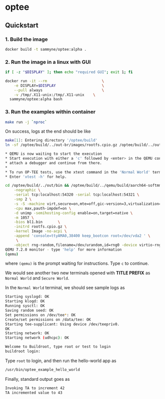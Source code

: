 # optee

## Quickstart

### 1. Build the image
```bash
docker build -t sammyne/optee:alpha .
```

### 2. Run the image in a linux with GUI

```bash
if [ -z "$DISPLAY" ]; then echo "required GUI"; exit 1; fi

docker run -it --rm 				        \
	-e DISPLAY=$DISPLAY 			        \
	--pull always 				            \
	-v /tmp/.X11-unix:/tmp/.X11-unix 	\
  sammyne/optee:alpha bash
```

### 3. Run the examples within container

```bash
make run -j `nproc`
```

On success, logs at the end should be like

```bash
make[1]: Entering directory '/optee/build'
ln -sf /optee/build/../out-br/images/rootfs.cpio.gz /optee/build/../out/bin/

* QEMU is now waiting to start the execution
* Start execution with either a 'c' followed by <enter> in the QEMU console or
* attach a debugger and continue from there.
*
* To run OP-TEE tests, use the xtest command in the 'Normal World' terminal
* Enter 'xtest -h' for help.

cd /optee/build/../out/bin && /optee/build/../qemu/build/aarch64-softmmu/qemu-system-aarch64 \
	-nographic \
	-serial tcp:localhost:54320 -serial tcp:localhost:54321 \
	-smp 2 \
	-s -S -machine virt,secure=on,mte=off,gic-version=3,virtualization=false \
	-cpu max,pauth-impdef=on \
	-d unimp -semihosting-config enable=on,target=native \
	-m 1057 \
	-bios bl1.bin		\
	-initrd rootfs.cpio.gz \
	-kernel Image -no-acpi \
	-append 'console=ttyAMA0,38400 keep_bootcon root=/dev/vda2 ' \
	 \
	-object rng-random,filename=/dev/urandom,id=rng0 -device virtio-rng-pci,rng=rng0,max-bytes=1024,period=1000 -netdev user,id=vmnic -device virtio-net-device,netdev=vmnic
QEMU 7.2.0 monitor - type 'help' for more information
(qemu)
```

where `(qemu)` is the prompt waiting for instructions. Type `c` to continue.

We would see another two new terminals opened with **TITLE PREFIX** as `Normal World` and `Secure World`.

In the `Normal World` terminal, we should see sample logs as 

```bash
Starting syslogd: OK
Starting klogd: OK
Running sysctl: OK
Saving random seed: OK
Set permissions on /dev/tee*: OK
Create/set permissions on /data/tee: OK
Starting tee-supplicant: Using device /dev/teepriv0.
OK
Starting network: OK
Starting network (udhcpc): OK

Welcome to Buildroot, type root or test to login
buildroot login:
```

Type `root` to login, and then run the hello-world app as

```bash
/usr/bin/optee_example_hello_world
```

Finally, standard output goes as

```bash
Invoking TA to increment 42
TA incremented value to 43
```
